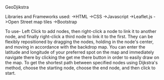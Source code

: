 GeoDjikstra

Libraries and Frameworks used:
->HTML
->CSS
->Javascript
->Leaflet.js
->Open Street map tiles
->Bootstrap

To use-
Left Click to add nodes, then right-click a node to link it to another node,
and finally right-click a third node to link it to the first. They can be flexibly
repositioned by dragging the nodes, holding in the node's center, and moving in accordance
with the backdrop map. You can enter the latitude and longitude of your preferred spot on the map
and immediately navigate there by clicking the get me there button in order to easily draw on the map.
To get the shortest path between specified nodes using Dijkstra's method, choose the starting node, 
choose the end node, and then click to start.
